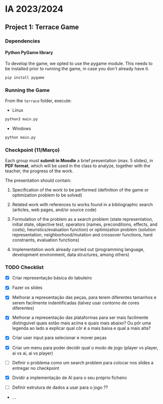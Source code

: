 # IA 2023/2024

## Project 1: Terrace Game

### Dependencies

#### Python **PyGame** library

To develop the game, we opted to use the pygame module. This needs to be installed prior to running the game, in case you don't already have it.

```bash
pip install pygame
```

### Running the Game

From the `terrace` folder, execute:

* Linux
```bash
python3 main.py
```

* Windows
```bash
python main.py
```

### Checkpoint (11/Março)

Each group must **submit in Moodle** a brief presentation (max. 5 slides), in **PDF format**, which will be used in the class to analyze, together with the teacher, the progress of the work.

The presentation should contain:
1. Specification of the work to be performed (definition of the game or optimization problem to be solved)

2. Related work with references to works found in a bibliographic search (articles, web pages, and/or source code)

3. Formulation of the problem as a search problem (state representation, initial state, objective test, operators (names, preconditions, effects, and costs), heuristics/evaluation function) or optimization problem (solution representation, neighborhood/mutation and crossover functions, hard constraints, evaluation functions)

4. Implementation work already carried out (programming language, development environment, data structures, among others)

### TODO Checklist

- [x] Criar representação básica do tabuleiro

- [x] Fazer os slides

- [x] Melhorar a representação das peças, para terem diferentes tamanhos e serem facilmente indentificadas (talvez usar contorno de cores diferentes)

- [x] Melhorar a representação das plataformas para ser mais facilmente distinguível quais estão mais acima e quais mais abaixo? Ou pôr uma legenda ao lado a explicar qual côr é a mais baixa e qual a mais alta?

- [x] Criar user input para selecionar e mover peças

- [x] Criar um menu para poder decidir qual o modo de jogo (player vs player, ai vs ai, ai vs player)

- [ ] Definir o problema como um search problem para colocar nos slides a entregar no checkpoint

- [x] Dividir a implementação de AI para o seu próprio ficheiro

- [ ] Definir estrutura de dados a usar para o jogo ??

- ...
